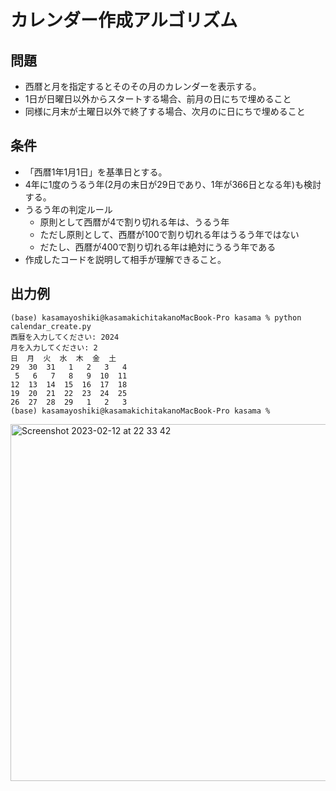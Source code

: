 # カレンダー作成アルゴリズム

## 問題

- 西暦と月を指定するとそのその月のカレンダーを表示する。
- 1日が日曜日以外からスタートする場合、前月の日にちで埋めること
- 同様に月末が土曜日以外で終了する場合、次月のに日にちで埋めること

## 条件

- 「西暦1年1月1日」を基準日とする。		
- 4年に1度のうるう年(2月の末日が29日であり、1年が366日となる年)も検討する。		
- うるう年の判定ルール
    - 原則として西暦が4で割り切れる年は、うるう年	
	- ただし原則として、西暦が100で割り切れる年はうるう年ではない	
    - だたし、西暦が400で割り切れる年は絶対にうるう年である	
- 作成したコードを説明して相手が理解できること。

## 出力例


```
(base) kasamayoshiki@kasamakichitakanoMacBook-Pro kasama % python calendar_create.py
西暦を入力してください: 2024
月を入力してください: 2
日  月  火  水  木  金  土
29  30  31   1   2   3   4  
 5   6   7   8   9  10  11  
12  13  14  15  16  17  18  
19  20  21  22  23  24  25  
26  27  28  29   1   2   3  
(base) kasamayoshiki@kasamakichitakanoMacBook-Pro kasama % 
```

<img width="571" alt="Screenshot 2023-02-12 at 22 33 42" src="https://user-images.githubusercontent.com/61643054/219990570-d107a217-b8b1-4e4a-9a2a-4d5574cc42a6.png">


